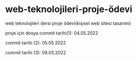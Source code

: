 # web-teknolojileri-proje-ödevi
web teknolojileri dersi proje ödevi(kişisel web sitesi tasarımı)

proje için dosya commit tarihi(1): 04.05.2022

commit tarihi (2): 05.05.2022

commit tarihi (3): 06.05.2022 
